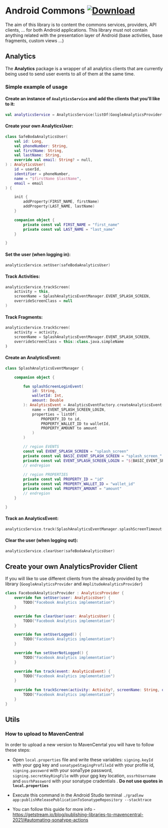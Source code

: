 # Android Commons [ ![Download](https://api.bintray.com/packages/safeboda/android/android-commons/images/download.svg?version=0.0.5) ](https://bintray.com/safeboda/android/android-commons/0.0.5/link)

The aim of this library is to content the commons services, providers, API clients, ... for both Android applications. This library must not contain anything related with the presentation layer of Android (base activities, base fragments, custom views ...)

## Analytics

The <b>Analytics</b> package is a wrapper of all analytics clients that are currently being used to send user events to all of them at the same time. <br/>

### Simple example of usage

#### Create an instance of `AnalyticsService` and add the clients that you'll like to it:
```kotlin
val analyticsService = AnalyticsService(listOf(GoogleAnalyticsProvider()))
```

#### Create your own AnalyticsUser:
```kotlin
class SafeBodaAnalyticsUser(
    val id: Long,
    val phoneNumber: String,
    val firstName: String,
    val lastName: String,
    override val email: String? = null,
) : AnalyticsUser(
    id = userId,
    identifier = phoneNumber,
    name = "$firstName $lastName",
    email = email
) {

    init {
        addProperty(FIRST_NAME, firstName)
        addProperty(LAST_NAME, lastName)
    }

    companion object {
        private const val FIRST_NAME = "first_name"
        private const val LAST_NAME = "last_name"
    }

}
```

#### Set the user (when logging in):
```kotlin
analyticsService.setUser(safeBodaAnalyticsUser)
```

#### Track Activities:
```kotlin
analyticsService.trackScreen(
    activity = this,
    screenName = SplashAnalyticsEventManager.EVENT_SPLASH_SCREEN,
    overrideScreenClass = null
)
```

#### Track Fragments:
```kotlin
analyticsService.trackScreen(
    activity = activity,
    screenName = SplashAnalyticsEventManager.EVENT_SPLASH_SCREEN,
    overrideScreenClass = this::class.java.simpleName
)
```

#### Create an AnalyticsEvent:
```kotlin
class SplashAnalyticsEventManager {

    companion object {

        fun splashScreenLoginEvent(
            id: String,
            walletId: Int,
            amount: Double
        ): AnalyticsEvent = AnalyticsEventFactory.createAnalyticsEvent(
            name = EVENT_SPLASH_SCREEN_LOGIN,
            properties = listOf(
                PROPERTY_ID to id,
                PROPERTY_WALLET_ID to walletId,
                PROPERTY_AMOUNT to amount
            )
        )

        // region EVENTS
        const val EVENT_SPLASH_SCREEN = "splash_screen"
        private const val BASIC_EVENT_SPLASH_SCREEN = "splash_screen_"
        private const val EVENT_SPLASH_SCREEN_LOGIN = "${BASIC_EVENT_SPLASH_SCREEN}login"
        // endregion
        
        // region PROPERTIES
        private const val PROPERTY_ID = "id"
        private const val PROPERTY_WALLET_ID = "wallet_id"
        private const val PROPERTY_AMOUNT = "amount"
        // endregion
    }

}
```

#### Track an AnalyticsEvent:
```kotlin
analyticsService.track(SplashAnalyticsEventManager.splashScreenTimeout())
```

#### Clear the user (when logging out):
```kotlin
analyticsService.clearUser(safeBodaAnalyticsUser)
```

## Create your own AnalyticsProvider Client

If you will like to use different clients from the already provided by the library (`GoogleAnalyticsProvider` and `AmplitudeAnalyticsProvider`)

```kotlin
class FacebookAnalyticsProvider : AnalyticsProvider {
    override fun setUser(user: AnalyticsUser) {
    	TODO("Facebook Analytics implementation")
    }

    override fun clearUser(user: AnalyticsUser) {
    	TODO("Facebook Analytics implementation")
    }

    override fun setUserLogged() {
    	TODO("Facebook Analytics implementation")
    }

    override fun setUserNotLogged() {
    	TODO("Facebook Analytics implementation")
    }

    override fun track(event: AnalyticsEvent) {
    	TODO("Facebook Analytics implementation")
    }
    
    override fun trackScreen(activity: Activity?, screenName: String, overrideScreenClass: String?) {
        TODO("Facebook Analytics implementation")
    }
}
```

## Utils

### How to upload to MavenCentral

In order to upload a new version to MavenCenrtal you will have to follow these steps:

- Open `local.properties` file and write these variables: `signing.keyId` with your gpg key and `sonatypeStagingProfileId` with your profile id, `signing.password` with your sonaType password, `signing.secretKeyRingFile` with your gpg key location, `ossrhUsername` and  `ossrhPassword` with your sonatype cradentials . <b>Do not use quotes in `local.properties`</b>
- Execute this command in the Android Studio terminal ` ./gradlew app:publishReleasePublicationToSonatypeRepository --stacktrace
`

- You can follow this guide for more info - https://getstream.io/blog/publishing-libraries-to-mavencentral-2021/#automating-sonatype-actions
